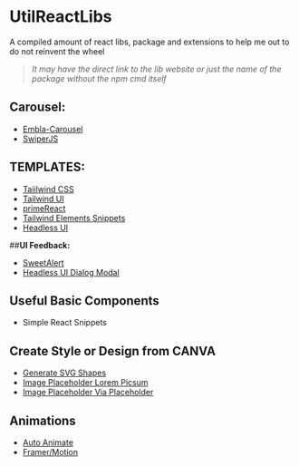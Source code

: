 # **UtilReactLibs**
A compiled amount of react libs, package and extensions to help me out to do not reinvent the wheel
> _It may have the direct link to the lib website or just the name of the package without the npm cmd itself_

## **Carousel:**
 - [Embla-Carousel](https://www.embla-carousel.com/)
 - [SwiperJS](https://swiperjs.com/)

## **TEMPLATES:**
 - [Taiilwind CSS](https://tailwindcss.com/)
 - [Tailwind UI](https://tailwindui.com/)
 - [primeReact](https://primereact.org/)
 - [Tailwind Elements Snippets](https://react-tailwind-snippets.vercel.app/snippets)
 - [Headless UI](https://headlessui.com/)

##**UI Feedback:**
 - [SweetAlert](https://sweetalert2.github.io/)
 - [Headless UI Dialog Modal](https://headlessui.com/react/dialog)

## **Useful Basic Components**
 - Simple React Snippets

## **Create Style or Design from CANVA**
 - [Generate SVG Shapes](https://www.softr.io/tools/svg-shape-generator)
 - [Image Placeholder Lorem Picsum](https://picsum.photos/)
 - [Image Placeholder Via Placeholder](https://via.placeholder.com/150)

## **Animations**
 - [Auto Animate](https://auto-animate.formkit.com/#installation)
 - [Framer/Motion](https://www.framer.com/motion/)
